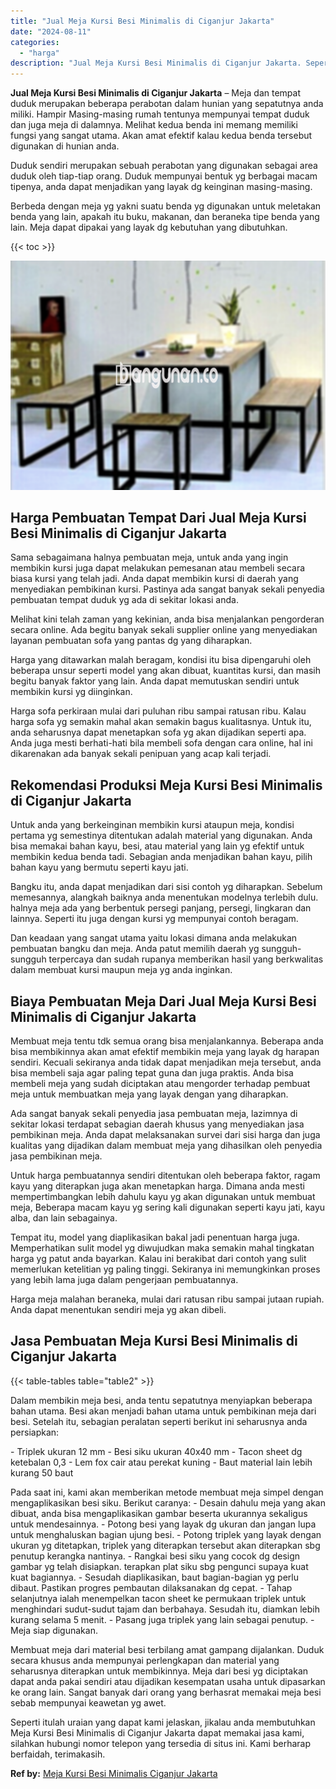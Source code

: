 ```yaml
---
title: "Jual Meja Kursi Besi Minimalis di Ciganjur Jakarta"
date: "2024-08-11"
categories: 
  - "harga"
description: "Jual Meja Kursi Besi Minimalis di Ciganjur Jakarta. Seperti itulah uraian yang dapat kami jelaskan, jikalau anda membutuhkan Meja Kursi Besi Minimalis di Cig..."
---
```


**Jual Meja Kursi Besi Minimalis di Ciganjur Jakarta** – Meja dan tempat duduk merupakan beberapa perabotan dalam hunian yang sepatutnya anda miliki. Hampir Masing-masing rumah tentunya mempunyai tempat duduk dan juga meja di dalamnya. Melihat kedua benda ini memang memiliki fungsi yang sangat utama. Akan amat efektif kalau kedua benda tersebut digunakan di hunian anda.

Duduk sendiri merupakan sebuah perabotan yang digunakan sebagai area duduk oleh tiap-tiap orang. Duduk mempunyai bentuk yg berbagai macam tipenya, anda dapat menjadikan yang layak dg keinginan masing-masing.

Berbeda dengan meja yg yakni suatu benda yg digunakan untuk meletakan benda yang lain, apakah itu buku, makanan, dan beraneka tipe benda yang lain. Meja dapat dipakai yang layak dg kebutuhan yang dibutuhkan.

{{< toc >}}

![Jual Meja Kursi Besi Minimalis di Ciganjur Jakarta](/images/jual-meja-besi-murah14.png)

## Harga Pembuatan Tempat Dari Jual Meja Kursi Besi Minimalis di Ciganjur Jakarta

Sama sebagaimana halnya pembuatan meja, untuk anda yang ingin membikin kursi juga dapat melakukan pemesanan atau membeli secara biasa kursi yang telah jadi. Anda dapat membikin kursi di daerah yang menyediakan pembikinan kursi. Pastinya ada sangat banyak sekali penyedia pembuatan tempat duduk yg ada di sekitar lokasi anda.

Melihat kini telah zaman yang kekinian, anda bisa menjalankan pengorderan secara online. Ada begitu banyak sekali supplier online yang menyediakan layanan pembuatan sofa yang pantas dg yang diharapkan.

Harga yang ditawarkan malah beragam, kondisi itu bisa dipengaruhi oleh beberapa unsur seperti model yang akan dibuat, kuantitas kursi, dan masih begitu banyak faktor yang lain. Anda dapat memutuskan sendiri untuk membikin kursi yg diinginkan.

Harga sofa perkiraan mulai dari puluhan ribu sampai ratusan ribu. Kalau harga sofa yg semakin mahal akan semakin bagus kualitasnya. Untuk itu, anda seharusnya dapat menetapkan sofa yg akan dijadikan seperti apa. Anda juga mesti berhati-hati bila membeli sofa dengan cara online, hal ini dikarenakan ada banyak sekali penipuan yang acap kali terjadi.

## Rekomendasi Produksi Meja Kursi Besi Minimalis di Ciganjur Jakarta

Untuk anda yang berkeinginan membikin kursi ataupun meja, kondisi pertama yg semestinya ditentukan adalah material yang digunakan. Anda bisa memakai bahan kayu, besi, atau material yang lain yg efektif untuk membikin kedua benda tadi. Sebagian anda menjadikan bahan kayu, pilih bahan kayu yang bermutu seperti kayu jati.

Bangku itu, anda dapat menjadikan dari sisi contoh yg diharapkan. Sebelum memesannya, alangkah baiknya anda menentukan modelnya terlebih dulu. halnya meja ada yang berbentuk persegi panjang, persegi, lingkaran dan lainnya. Seperti itu juga dengan kursi yg mempunyai contoh beragam.

Dan keadaan yang sangat utama yaitu lokasi dimana anda melakukan pembuatan bangku dan meja. Anda patut memilih daerah yg sungguh-sungguh terpercaya dan sudah rupanya memberikan hasil yang berkwalitas dalam membuat kursi maupun meja yg anda inginkan.

## Biaya Pembuatan Meja Dari Jual Meja Kursi Besi Minimalis di Ciganjur Jakarta

Membuat meja tentu tdk semua orang bisa menjalankannya. Beberapa anda bisa membikinnya akan amat efektif membikin meja yang layak dg harapan sendiri. Kecuali sekiranya anda tidak dapat menjadikan meja tersebut, anda bisa membeli saja agar paling tepat guna dan juga praktis. Anda bisa membeli meja yang sudah diciptakan atau mengorder terhadap pembuat meja untuk membuatkan meja yang layak dengan yang diharapkan.

Ada sangat banyak sekali penyedia jasa pembuatan meja, lazimnya di sekitar lokasi terdapat sebagian daerah khusus yang menyediakan jasa pembikinan meja. Anda dapat melaksanakan survei dari sisi harga dan juga kualitas yang dijadikan dalam membuat meja yang dihasilkan oleh penyedia jasa pembikinan meja.

Untuk harga pembuatannya sendiri ditentukan oleh beberapa faktor, ragam kayu yang diterapkan juga akan menetapkan harga. Dimana anda mesti mempertimbangkan lebih dahulu kayu yg akan digunakan untuk membuat meja, Beberapa macam kayu yg sering kali digunakan seperti kayu jati, kayu alba, dan lain sebagainya.

Tempat itu, model yang diaplikasikan bakal jadi penentuan harga juga. Memperhatikan sulit model yg diwujudkan maka semakin mahal tingkatan harga yg patut anda bayarkan. Kalau ini berakibat dari contoh yang sulit memerlukan ketelitian yg paling tinggi. Sekiranya ini memungkinkan proses yang lebih lama juga dalam pengerjaan pembuatannya.

Harga meja malahan beraneka, mulai dari ratusan ribu sampai jutaan rupiah. Anda dapat menentukan sendiri meja yg akan dibeli.

## Jasa Pembuatan Meja Kursi Besi Minimalis di Ciganjur Jakarta

{{< table-tables table="table2" >}}

Dalam membikin meja besi, anda tentu sepatutnya menyiapkan beberapa bahan utama. Besi akan menjadi bahan utama untuk pembikinan meja dari besi. Setelah itu, sebagian peralatan seperti berikut ini seharusnya anda persiapkan:

\- Triplek ukuran 12 mm - Besi siku ukuran 40x40 mm - Tacon sheet dg ketebalan 0,3 - Lem fox cair atau perekat kuning - Baut material lain lebih kurang 50 baut

Pada saat ini, kami akan memberikan metode membuat meja simpel dengan mengaplikasikan besi siku. Berikut caranya: - Desain dahulu meja yang akan dibuat, anda bisa mengaplikasikan gambar beserta ukurannya sekaligus untuk mendesainnya. - Potong besi yang layak dg ukuran dan jangan lupa untuk menghaluskan bagian ujung besi. - Potong triplek yang layak dengan ukuran yg ditetapkan, triplek yang diterapkan tersebut akan diterapkan sbg penutup kerangka nantinya. - Rangkai besi siku yang cocok dg design gambar yg telah disiapkan. terapkan plat siku sbg pengunci supaya kuat kuat bagiannya. - Sesudah diaplikasikan, baut bagian-bagian yg perlu dibaut. Pastikan progres pembautan dilaksanakan dg cepat. - Tahap selanjutnya ialah menempelkan tacon sheet ke permukaan triplek untuk menghindari sudut-sudut tajam dan berbahaya. Sesudah itu, diamkan lebih kurang selama 5 menit. - Pasang juga triplek yang lain sebagai penutup. - Meja siap digunakan.

Membuat meja dari material besi terbilang amat gampang dijalankan. Duduk secara khusus anda mempunyai perlengkapan dan material yang seharusnya diterapkan untuk membikinnya. Meja dari besi yg diciptakan dapat anda pakai sendiri atau dijadikan kesempatan usaha untuk dipasarkan ke orang lain. Sangat banyak dari orang yang berhasrat memakai meja besi sebab mempunyai keawetan yg awet.

Seperti itulah uraian yang dapat kami jelaskan, jikalau anda membutuhkan Meja Kursi Besi Minimalis di Ciganjur Jakarta dapat memakai jasa kami, silahkan hubungi nomor telepon yang tersedia di situs ini. Kami berharap berfaidah, terimakasih.

**Ref by:** [Meja Kursi Besi Minimalis Ciganjur Jakarta](https://id.wikipedia.org/wiki/Meja)
